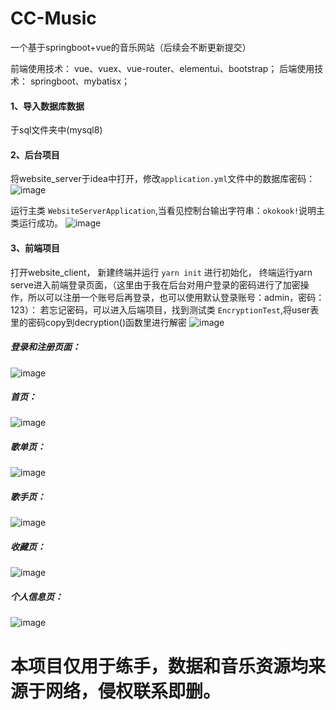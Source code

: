 # CC-Music
一个基于springboot+vue的音乐网站（后续会不断更新提交）

前端使用技术：
vue、vuex、vue-router、elementui、bootstrap；
后端使用技术：
springboot、mybatisx；


#### 1、导入数据库数据
  于sql文件夹中(mysql8)
  
#### 2、后台项目
  将website_server于idea中打开，修改`application.yml`文件中的数据库密码：
  ![image](https://user-images.githubusercontent.com/76574442/172813318-b67f9af6-0a7a-4076-ad2e-53ccd242c784.png)
  
  运行主类 `WebsiteServerApplication`,当看见控制台输出字符串：`okokook!`说明主类运行成功。
  ![image](https://user-images.githubusercontent.com/76574442/172812800-184906d1-8e00-45ca-b604-f0dec862a806.png)


#### 3、前端项目
  打开website_client，
  新建终端并运行 `yarn init` 进行初始化，
  终端运行yarn serve进入前端登录页面，（这里由于我在后台对用户登录的密码进行了加密操作，所以可以注册一个账号后再登录，也可以使用默认登录账号：admin，密码：123）：
  若忘记密码，可以进入后端项目，找到测试类 `EncryptionTest`,将user表里的密码copy到decryption()函数里进行解密
  ![image](https://user-images.githubusercontent.com/76574442/172816666-5dc78b89-4519-4db9-a99c-c0a1b8ab5b54.png)
  
##### 登录和注册页面：
![image](https://user-images.githubusercontent.com/76574442/172817136-d915e67d-570d-4c7e-96e3-b40887161c2f.png)

##### 首页：
![image](https://user-images.githubusercontent.com/76574442/172818009-ffcebb68-36c0-4e6d-a5be-ee0bdadffd23.png)

##### 歌单页：
![image](https://user-images.githubusercontent.com/76574442/172817442-900f1d9d-fb58-4064-8045-aa13649f0171.png)

##### 歌手页：
![image](https://user-images.githubusercontent.com/76574442/172817537-a80c46bf-b298-4809-9416-41c22b66e77c.png)

##### 收藏页：
![image](https://user-images.githubusercontent.com/76574442/172817695-ffb25092-2583-4a2d-a86c-e8b5a448a11d.png)

##### 个人信息页：
![image](https://user-images.githubusercontent.com/76574442/172817804-52e2eba6-6e32-43f9-8619-bbe07c0155df.png)


  
# 本项目仅用于练手，数据和音乐资源均来源于网络，侵权联系即删。

